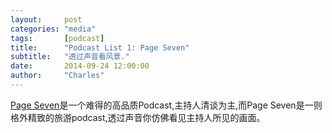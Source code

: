 ```yaml
---
layout:     post
categories: "media"
tags:       [podcast]
title:      "Podcast List 1: Page Seven"
subtitle:   "透过声音看风景."
date:       2014-09-24 12:00:00
author:     "Charles"
---
```


[Page Seven](http://itunes.apple.com/cn/podcast/page-seven/id532842401)是一个难得的高品质Podcast,主持人清谈为主,而Page Seven是一则格外精致的旅游podcast,透过声音你仿佛看见主持人所见的画面。